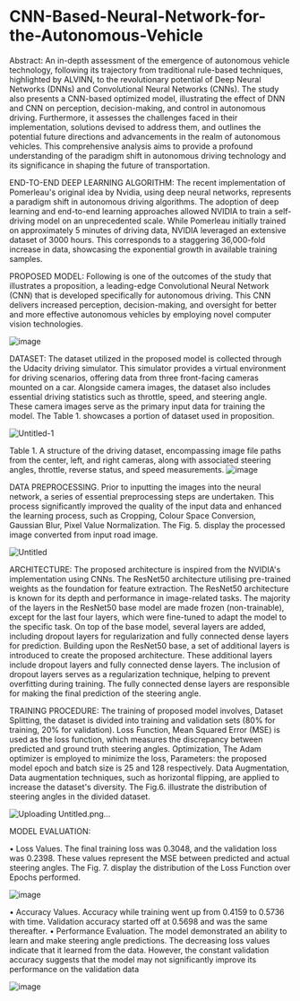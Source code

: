 # CNN-Based-Neural-Network-for-the-Autonomous-Vehicle
Abstract: An in-depth assessment of the emergence of autonomous vehicle technology, following its trajectory from traditional rule-based techniques, highlighted by ALVINN, to the revolutionary potential of Deep Neural Networks (DNNs) and Convolutional Neural Networks (CNNs). The study also presents a CNN-based optimized model, illustrating the effect of DNN and CNN on perception, decision-making, and control in autonomous driving. Furthermore, it assesses the challenges faced in their implementation, solutions devised to address them, and outlines the potential future directions and advancements in the realm of autonomous vehicles. This comprehensive analysis aims to provide a profound understanding of the paradigm shift in autonomous driving technology and its significance in shaping the future of transportation.

END-TO-END DEEP LEARNING ALGORITHM: The recent implementation of Pomerleau's original idea by Nvidia, using deep neural networks, represents a paradigm shift in autonomous driving algorithms. The adoption of deep learning and end-to-end learning approaches allowed NVIDIA to train a self-driving model on an unprecedented scale. While Pomerleau initially trained on approximately 5 minutes of driving data, NVIDIA leveraged an extensive dataset of 3000 hours. This corresponds to a staggering 36,000-fold increase in data, showcasing the exponential growth in available training samples.

PROPOSED MODEL: Following is one of the outcomes of the study that illustrates a proposition, a leading-edge Convolutional Neural Network (CNN) that is developed specifically for autonomous driving. This CNN delivers increased perception, decision-making, and oversight for better and more effective autonomous vehicles by employing novel computer vision technologies.

![image](https://github.com/swapnilgupta14/CNN-Based-Neural-Network-for-the-Autonomous-Vehicle-based-on-ResNet50-Architecture/assets/85231522/c876537e-fe7c-4161-9e38-f449d7b2716f)


DATASET: The dataset utilized in the proposed model is collected through the Udacity driving simulator. This simulator provides a virtual environment for driving scenarios, offering data from three front-facing cameras mounted on a car. Alongside camera images, the dataset also includes essential driving statistics such as throttle, speed, and steering angle. These camera images serve as the primary input data for training the model. The Table 1. showcases a portion of dataset used in proposition.

![Untitled-1](https://github.com/swapnilgupta14/CNN-Based-Neural-Network-for-the-Autonomous-Vehicle-based-on-ResNet50-Architecture/assets/85231522/27499f45-ee57-41ea-9c43-f66611794b76)


Table 1. A structure of the driving dataset, encompassing image file paths from the center, left, and right cameras, along with associated steering angles, throttle, reverse status, and speed measurements.
![image](https://github.com/swapnilgupta14/CNN-Based-Neural-Network-for-the-Autonomous-Vehicle-based-on-ResNet50-Architecture/assets/85231522/e5c25985-4b68-4fc1-9225-8ad0b53ea8aa)


DATA PREPROCESSING. Prior to inputting the images into the neural network, a series of essential preprocessing steps are undertaken. This process significantly improved the quality of the input data and enhanced the learning process, such as Cropping, Colour Space Conversion, Gaussian Blur, Pixel Value Normalization. The Fig. 5. display the processed image converted from input road image.

![Untitled](https://github.com/swapnilgupta14/CNN-Based-Neural-Network-for-the-Autonomous-Vehicle-based-on-ResNet50-Architecture/assets/85231522/e17b7f05-2bfb-4e3a-b6a4-c2aac57350a2)


ARCHITECTURE: The proposed architecture is inspired from the NVIDIA's implementation using CNNs. The ResNet50 architecture utilising pre-trained weights as the foundation for feature extraction. The ResNet50 architecture is known for its depth and performance in image-related tasks. The majority of the layers in the ResNet50 base model are made frozen (non-trainable), except for the last four layers, which were fine-tuned to adapt the model to the specific task. On top of the base model, several layers are added, including dropout layers for regularization and fully connected dense layers for prediction. Building upon the ResNet50 base, a set of additional layers is introduced to create the proposed architecture. These additional layers include dropout layers and fully connected dense layers. The inclusion of dropout layers serves as a regularization technique, helping to prevent overfitting during training. The fully connected dense layers are responsible for making the final prediction of the steering angle.

TRAINING PROCEDURE: The training of proposed model involves, Dataset Splitting, the dataset is divided into training and validation sets (80% for training, 20% for validation). Loss Function, Mean Squared Error (MSE) is used as the loss function, which measures the discrepancy between predicted and ground truth steering angles. Optimization, The Adam optimizer is employed to minimize the loss, Parameters: the proposed model epoch and batch size is 25 and 128 respectively. Data Augmentation, Data augmentation techniques, such as horizontal flipping, are applied to increase the dataset's diversity. The Fig.6. illustrate the distribution of steering angles in the divided dataset. 

![Uploading Untitled.png…]()


MODEL EVALUATION:

•	Loss Values. The final training loss was 0.3048, and the validation loss was 0.2398. These values represent the MSE between predicted and actual steering angles. The Fig. 7. display the distribution of the Loss Function over Epochs performed. 
 
![image](https://github.com/swapnilgupta14/CNN-Based-Neural-Network-for-the-Autonomous-Vehicle-based-on-ResNet50-Architecture/assets/85231522/3f4e611f-fbc1-4d48-a121-f20f29a842b6)


•	Accuracy Values. Accuracy while training went up from 0.4159 to 0.5736 with time. Validation accuracy started off at 0.5698 and was the same thereafter.
•	Performance Evaluation. The model demonstrated an ability to learn and make steering angle predictions. The decreasing loss values indicate that it learned from the data. However, the constant validation accuracy suggests that the model may not significantly improve its performance on the validation data

![image](https://github.com/swapnilgupta14/CNN-Based-Neural-Network-for-the-Autonomous-Vehicle-based-on-ResNet50-Architecture/assets/85231522/25deefa0-34fa-4c1a-ba75-7213305476b5)

